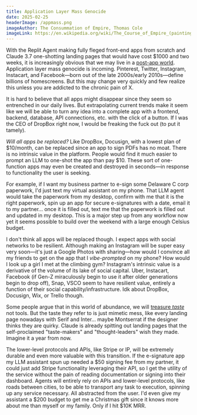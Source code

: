 ```yaml
---
title: Application Layer Mass Genocide
date: 2025-02-25
headerImage: /appmass.png
imageAuthor: The Consummation of Empire, Thomas Cole
imageLink: https://en.wikipedia.org/wiki/The_Course_of_Empire_(paintings)
---
```

With the Replit Agent making fully fleged front-end apps from scratch and Claude 3.7 one-shotting landing pages that would have cost $1000 and two weeks, it is increasingly obvious that we may live in a [post-app world](https://en.wikipedia.org/wiki/Cretaceous%E2%80%93Paleogene_extinction_event). Application layer mass genocide is incoming. Pinterest, Twitter, Instagram, Instacart, and Facebook—born out of the late 2000s/early 2010s—define billions of homescreens. But this may change very quickly and few realize this unless you are addicted to the chronic pain of X.

It is hard to believe that all apps might disappear since they seem so entrenched in our daily lives. But extrapolating current trends make it seem like we will be able to turn any idea into a complete app with a frontend, backend, database, API connections, etc. with the click of a button. If I was the CEO of DropBox right now, I would be freaking the fuck out (to put it tamely). 

*Will all apps be replaced?* Like DropBox, Docusign, with a lowest plan of $10/month, can be replaced since an app to sign PDFs has no moat. There is no intrinsic value in the platform. People would find it much easier to prompt an LLM to one-shot the app than pay $10. These sort of one-function apps may even be created and destroyed in seconds—in response to functionality the user is seeking.

For example, if I want my business partner to e-sign some Delaware C corp paperwork, I'd just text my virtual assistant on my phone. That LLM agent would take the paperwork from my desktop, confirm with me that it is the right paperwork, spin up an app for secure e-signatures with a date, email it to my partner... once it is filled out, text me that the paperwork is filled out and updated in my desktop. This is a major step up from any workflow now yet it seems possible to build over the weekend with a large enough Celsius budget.

I don't think all apps will be replaced though. I expect apps with social networks to be resilient. Although making an Instagram will be super easy very soon—it's just a Google Photos with sharing—how would I convince all my friends to get on the app that I *vibe-prompted* on my phone? How would I look up a girl I met at the climbing gym? Instagram's intrinsic value is a derivative of the volume of its lake of social capital. Uber, Instacart, Facebook (if Gen-Z miraculously begin to use it after older generations begin to drop off), Snap, VSCO seem to have resilient value, entirely a function of their social capability/infrastructure. Idk about DropBox, Docusign, Wix, or Trello though.

Some people argue that in this world of abundance, we will [treasure *taste*](https://emilkowal.ski/ui/developing-taste) not tools. But the taste they refer to is just mimetic mess, like every landing page nowadays with Serif and Inter... maybe Montserrat if the designer thinks they are quirky. Claude is already spitting out landing pages that the self-proclaimed "taste-makers" and "thought-leaders" wish they made. Imagine it a year from now.

The lower-level protocols and APIs, like Stripe or IP, will be extremely durable and even more valuable with this transition. If the e-signature app my LLM assistant spun up needed a $50 signing fee from my partner, it could just add Stripe functionality leveraging their API, so I get the utility of the service without the pain of reading documentation or signing into their dashboard. Agents will entirely rely on APIs and lower-level protocols, like roads between cities, to be able to transport any task to execution, spinning up any service necessary. All abstracted from the user. I'd even give my assistant a $200 budget to get me a Christmas gift since it knows more about me than myself or my family. Only if I hit $10K MRR.